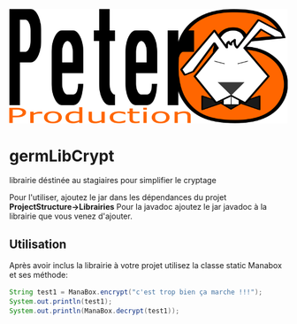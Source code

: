 ![logo](peter6prod.png)

# germLibCrypt
librairie déstinée au stagiaires pour simplifier le cryptage

Pour l'utiliser, ajoutez le jar dans les dépendances du projet **ProjectStructure->Librairies**
Pour la javadoc ajoutez le jar javadoc à la librairie que vous venez d'ajouter.


## Utilisation

Après avoir inclus la librairie à votre projet utilisez la classe static Manabox et ses méthode:

```java
String test1 = ManaBox.encrypt("c'est trop bien ça marche !!!");
System.out.println(test1);
System.out.println(ManaBox.decrypt(test1));
```        

